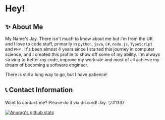 # Hey!

## ✨  About Me
My Name's Jay. There isn't much to know about me but I'm from the UK and I love to code stuff, primarily in `python`, `java`, `C#`, `node.js`, `TypeScript` and `PHP` . It's been almost 4 years since I started this journey in computer science, and I created this profile to show off some of my ability. I'm always striving to better my code, improve my workrate and most of all achieve my dream of becoming a software engineer. 

There is still a long way to go, but I have patience! 

## 📞 Contact Information
Want to contact me? Please do it via discord! Jay. ツ#1337

[![Anurag's github stats](https://github-readme-stats.vercel.app/api?username=syntheticjay)](https://github.com/anuraghazra/github-readme-stats)
